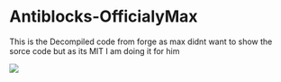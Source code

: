 # Antiblocks-OfficialyMax

This is the Decompiled code from forge as max didnt want to show the sorce code but as its MIT I am doing it for him

![](https://ss.manmaed.net/1669857536.png)
